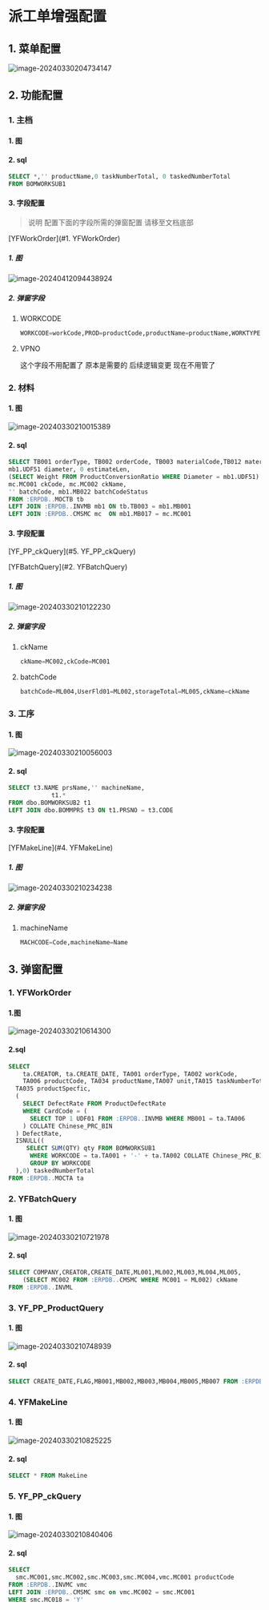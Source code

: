 # 派工单增强配置

## 1. 菜单配置

![image-20240330204734147](./assets/image-20240330204734147.png)

## 2. 功能配置

### 1. 主档

#### 1. 图



#### 2. sql

```sql
SELECT *,'' productName,0 taskNumberTotal, 0 taskedNumberTotal
FROM BOMWORKSUB1
```

#### 3. 字段配置

> 说明 配置下面的字段所需的弹窗配置 请移至文档底部

[YFWorkOrder](#1. YFWorkOrder)

##### 1. 图

![image-20240412094438924](./240330-派工单增强配置.assets/image-20240412094438924.png)

##### 2. 弹窗字段

1. WORKCODE

    ```sql
    WORKCODE=workCode,PROD=productCode,productName=productName,WORKTYPE=orderType,unit=unit,taskNumberTotal=taskNumberTotal,taskedNumberTotal=taskedNumberTotal
    ```

2. VPNO

    这个字段不用配置了  原本是需要的  后续逻辑变更 现在不用管了

### 2. 材料

#### 1. 图

![image-20240330210015389](./assets/image-20240330210015389.png)

#### 2. sql

```sql
SELECT TB001 orderType, TB002 orderCode, TB003 materialCode,TB012 materialName, TB013 materialSpecific, TB011 materialType ,TB004 needRequireAmount,TB027 minRequireAmount, TB004 advanceRequireAmount,TB004 totalRequireAmount,
mb1.UDF51 diameter, 0 estimateLen,
(SELECT Weight FROM ProductConversionRatio WHERE Diameter = mb1.UDF51) weight,
mc.MC001 ckCode, mc.MC002 ckName,
'' batchCode, mb1.MB022 batchCodeStatus
FROM :ERPDB..MOCTB tb
LEFT JOIN :ERPDB..INVMB mb1 ON tb.TB003 = mb1.MB001
LEFT JOIN :ERPDB..CMSMC mc  ON mb1.MB017 = mc.MC001
```



#### 3. 字段配置

[YF_PP_ckQuery](#5. YF_PP_ckQuery)

[YFBatchQuery](#2. YFBatchQuery)

##### 1. 图

![image-20240330210122230](./assets/image-20240330210122230.png)

##### 2. 弹窗字段

1. ckName

    ```sql
    ckName=MC002,ckCode=MC001
    ```

2. batchCode

    ```sql
    batchCode=ML004,UserFld01=ML002,storageTotal=ML005,ckName=ckName
    ```

    

### 3. 工序

#### 1. 图

![image-20240330210056003](./assets/image-20240330210056003.png)

#### 2. sql

```sql
SELECT t3.NAME prsName,'' machineName,
            t1.*
FROM dbo.BOMWORKSUB2 t1
LEFT JOIN dbo.BOMMPRS t3 ON t1.PRSNO = t3.CODE
```



#### 3. 字段配置

[YFMakeLine](#4. YFMakeLine)

##### 1. 图

![image-20240330210234238](./assets/image-20240330210234238.png)

##### 2. 弹窗字段

1. machineName

    ```sql
    MACHCODE=Code,machineName=Name
    ```

    

## 3. 弹窗配置

### 1. YFWorkOrder

#### 1.图

![image-20240330210614300](./assets/image-20240330210614300.png)

#### 2.sql

```sql
SELECT 
	ta.CREATOR, ta.CREATE_DATE, TA001 orderType, TA002 workCode, 
	TA006 productCode, TA034 productName,TA007 unit,TA015 taskNumberTotal,0 taskNumber,
  TA035 productSpecfic,
  (
    SELECT DefectRate FROM ProductDefectRate
    WHERE CardCode = (
      SELECT TOP 1 UDF01 FROM :ERPDB..INVMB WHERE MB001 = ta.TA006
    ) COLLATE Chinese_PRC_BIN
  ) DefectRate,
  ISNULL((
     SELECT SUM(QTY) qty FROM BOMWORKSUB1
      WHERE WORKCODE = ta.TA001 + '-' + ta.TA002 COLLATE Chinese_PRC_BIN
      GROUP BY WORKCODE
  ),0) taskedNumberTotal
FROM :ERPDB..MOCTA ta
```



### 2. YFBatchQuery

#### 1. 图

![image-20240330210721978](./assets/image-20240330210721978.png)

#### 2. sql

```sql
SELECT COMPANY,CREATOR,CREATE_DATE,ML001,ML002,ML003,ML004,ML005,
    (SELECT MC002 FROM :ERPDB..CMSMC WHERE MC001 = ML002) ckName
FROM :ERPDB..INVML
```



### 3. YF_PP_ProductQuery

#### 1. 图

![image-20240330210748939](./assets/image-20240330210748939.png)

#### 2. sql

```sql
SELECT CREATE_DATE,FLAG,MB001,MB002,MB003,MB004,MB005,MB007 FROM :ERPDB..INVMB
```



### 4. YFMakeLine

#### 1. 图

![image-20240330210825225](./assets/image-20240330210825225.png)

#### 2. sql

```sql
SELECT * FROM MakeLine
```



### 5. YF_PP_ckQuery

#### 1. 图

![image-20240330210840406](./assets/image-20240330210840406.png)

#### 2. sql

```sql
SELECT 
  smc.MC001,smc.MC002,smc.MC003,smc.MC004,vmc.MC001 productCode
FROM :ERPDB..INVMC vmc
LEFT JOIN :ERPDB..CMSMC smc on vmc.MC002 = smc.MC001
WHERE smc.MC018 = 'Y'
```

